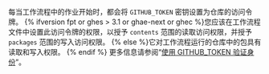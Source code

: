 每当工作流程中的作业开始时，都会将 `GITHUB_TOKEN` 密钥设置为仓库的访问令牌。 {% ifversion fpt or ghes > 3.1 or ghae-next or ghec %}您应该在工作流程文件中设置此访问令牌的权限，以授予 `contents` 范围的读取访问权限，并授予 `packages` 范围的写入访问权限。 {% else %}它对工作流程运行的仓库中的包具有读取和写入权限。 {% endif %} 更多信息请参阅“[使用 GITHUB_TOKEN 验证身份](/actions/configuring-and-managing-workflows/authenticating-with-the-github_token)”。
